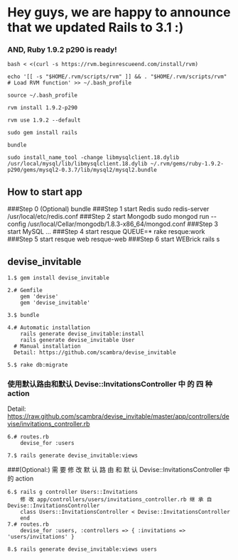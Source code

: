 Hey guys, we are happy to announce that we updated Rails to 3.1 :)
=

### AND, Ruby 1.9.2 p290 is ready!

```
bash < <(curl -s https://rvm.beginrescueend.com/install/rvm)

echo '[[ -s "$HOME/.rvm/scripts/rvm" ]] && . "$HOME/.rvm/scripts/rvm" # Load RVM function' >> ~/.bash_profile

source ~/.bash_profile

rvm install 1.9.2-p290

rvm use 1.9.2 --default

sudo gem install rails

bundle

sudo install_name_tool -change libmysqlclient.18.dylib /usr/local/mysql/lib/libmysqlclient.18.dylib ~/.rvm/gems/ruby-1.9.2-p290/gems/mysql2-0.3.7/lib/mysql2/mysql2.bundle
```

## How to start app

###Step 0 (Optional)
	bundle
###Step 1 start Redis
	sudo redis-server /usr/local/etc/redis.conf
###Step 2 start Mongodb
	sudo mongod run --config /usr/local/Cellar/mongodb/1.8.3-x86_64/mongod.conf
###Step 3 start MySQL
	...
###Step 4 start resque
	QUEUE=* rake resque:work
###Step 5 start resque web
	resque-web
###Step 6 start WEBrick
	rails s

## devise_invitable
    1.$ gem install devise_invitable

    2.# Gemfile
        gem 'devise'
        gem 'devise_invitable'

    3.$ bundle

    4.# Automatic installation
        rails generate devise_invitable:install
        rails generate devise_invitable User
      # Manual installation
      Detail: https://github.com/scambra/devise_invitable
  
    5.$ rake db:migrate

### 使用默认路由和默认 Devise::InvitationsController 中 的 四 种 action
Detail: https://raw.github.com/scambra/devise_invitable/master/app/controllers/devise/invitations_controller.rb

    6.# routes.rb
        devise_for :users

    7.$ rails generate devise_invitable:views

###(Optional:) 需 要 修 改 默 认 路 由 和 默 认 Devise::InvitationsController 中 的 action

    6.$ rails g controller Users::Invitations
        修 改 app/controllers/users/invitations_controller.rb 继 承 自 Devise::InvitationsController
        class Users::InvitationsController < Devise::InvitationsController
        end
    7.# routes.rb
        devise_for :users, :controllers => { :invitations => 'users/invitations' }
  
    8.$ rails generate devise_invitable:views users